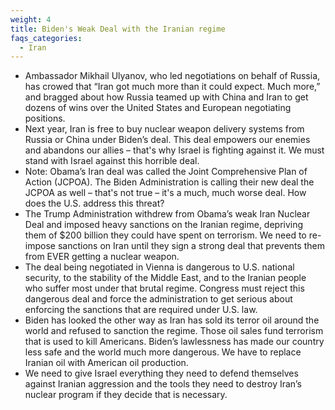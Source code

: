 ```yaml
---
weight: 4
title: Biden's Weak Deal with the Iranian regime
faqs_categories:
  - Iran
---
```


- Ambassador Mikhail Ulyanov, who led negotiations on behalf of Russia, has crowed that “Iran got much more than it could expect. Much more,” and bragged about how Russia teamed up with China and Iran to get dozens of wins over the United States and European negotiating positions.  
- Next year, Iran is free to buy nuclear weapon delivery systems from Russia or China under Biden’s deal. 
This deal empowers our enemies and abandons our allies – that's why Israel is fighting against it. We must stand with Israel against this horrible deal.  
- Note: Obama’s Iran deal was called the Joint Comprehensive Plan of Action (JCPOA). The Biden Administration is calling their new deal the JCPOA as well – that's not true – it's a much, much worse deal.   How does the U.S. address this threat?  
- The Trump Administration withdrew from Obama’s weak Iran Nuclear Deal and imposed heavy sanctions on the Iranian regime, depriving them of $200 billion they could have spent on terrorism. We need to re-impose sanctions on Iran until they sign a strong deal that prevents them from EVER getting a nuclear weapon. 
- The deal being negotiated in Vienna is dangerous to U.S. national security, to the stability of the Middle East, and to the Iranian people who suffer most under that brutal regime. Congress must reject this dangerous deal and force the administration to get serious about enforcing the sanctions that are required under U.S. law. 
- Biden has looked the other way as Iran has sold its terror oil around the world and refused to sanction the regime. Those oil sales fund terrorism that is used to kill Americans. Biden’s lawlessness has made our country less safe and the world much more dangerous. We have to replace Iranian oil with American oil production. 
- We need to give Israel everything they need to defend themselves against Iranian aggression and the tools they need to destroy Iran’s nuclear program if they decide that is necessary.   